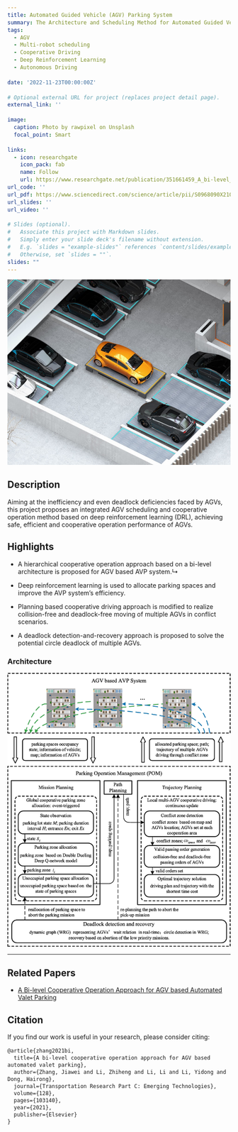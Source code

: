 ```yaml
---
title: Automated Guided Vehicle (AGV) Parking System
summary: The Architecture and Scheduling Method for Automated Guided Vehicle (AGV) Parking System
tags: 
  - AGV
  - Multi-robot scheduling
  - Cooperative Driving
  - Deep Reinforcement Learning
  - Autonomous Driving

date: '2022-11-23T00:00:00Z'

# Optional external URL for project (replaces project detail page).
external_link: ''

image:
  caption: Photo by rawpixel on Unsplash
  focal_point: Smart

links:
  - icon: researchgate
    icon_pack: fab
    name: Follow
    url: https://www.researchgate.net/publication/351661459_A_bi-level_cooperative_operation_approach_for_AGV_based_automated_valet_parking
url_code: ''
url_pdf: https://www.sciencedirect.com/science/article/pii/S0968090X21001583
url_slides: ''
url_video: ''

# Slides (optional).
#   Associate this project with Markdown slides.
#   Simply enter your slide deck's filename without extension.
#   E.g. `slides = "example-slides"` references `content/slides/example-slides.md`.
#   Otherwise, set `slides = ""`.
slides: ""
---
```


![avatar](./Environment_illustration.jpg)

## Description
Aiming at the inefficiency and even deadlock deficiencies faced by AGVs, this project proposes an integrated AGV scheduling and cooperative operation method based on deep reinforcement learning (DRL),
achieving safe, efficient and cooperative operation performance of AGVs.

## Highlights
+ A hierarchical cooperative operation approach based on a bi-level architecture is proposed for AGV based AVP system.↳

+ Deep reinforcement learning is used to allocate parking spaces and improve the AVP system’s efficiency. 

+ Planning based cooperative driving approach is modified to realize collision-free and deadlock-free moving of multiple AGVs in conflict scenarios.

+ A deadlock detection-and-recovery approach is proposed to solve the potential circle deadlock of multiple AGVs.

### Architecture
![avatar](./Architecture.jpg)


---


## Related Papers
+ [A Bi-level Cooperative Operation Approach for AGV based Automated Valet Parking](https://jiaweizhang.netlify.app/publication/a-bi-level-cooperative-operation-approach-for-agv-based-automated-valet-parking/)

## Citation
If you find our work is useful in your research, please consider citing:


```
@article{zhang2021bi,
  title={A bi-level cooperative operation approach for AGV based automated valet parking},
  author={Zhang, Jiawei and Li, Zhiheng and Li, Li and Li, Yidong and Dong, Hairong},
  journal={Transportation Research Part C: Emerging Technologies},
  volume={128},
  pages={103140},
  year={2021},
  publisher={Elsevier}
}
```
